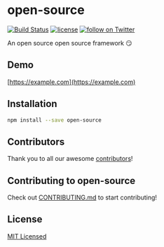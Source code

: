 # open-source

[![Build Status](https://travis-ci.org/toomuchome/open-source.svg?branch=master)](https://travis-ci.org/toomuchome/open-source)
[![license](https://img.shields.io/github/license/desktop/desktop.svg?style=flat-square)](https://github.com/toomuchome/open-source/blob/master/LICENSE)
<a href="https://twitter.com/intent/follow?screen_name=toomuchome"><img src="https://img.shields.io/twitter/follow/toomuchome.svg?style=social&logo=twitter&label=Follow" alt="follow on Twitter"></a>

An open source open source framework 😏


## Demo

[https://example.com](https://example.com)


## Installation
```bash
npm install --save open-source
```

## Contributors

Thank you to all our awesome [contributors](https://github.com/toomuchome/open-source/graphs/contributors)!


## Contributing to open-source

Check out [CONTRIBUTING.md](./CONTRIBUTING.md) to start contributing!


## License

[MIT Licensed](./LICENSE)
